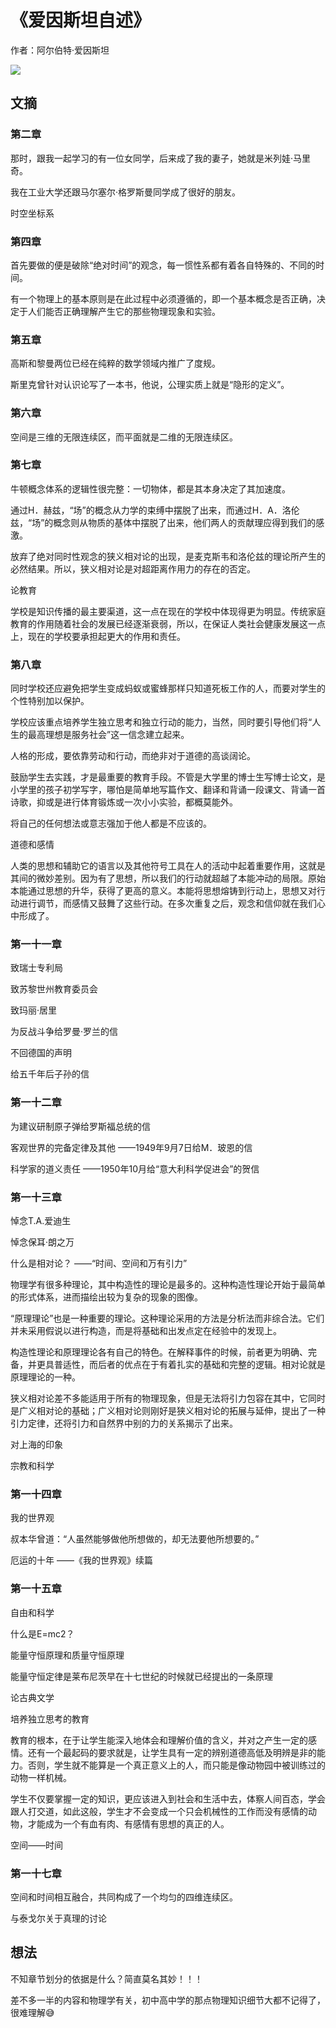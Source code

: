 # 《爱因斯坦自述》

作者：阿尔伯特·爱因斯坦

![](images/20250617145631.jpg)

## 文摘

### 第二章

那时，跟我一起学习的有一位女同学，后来成了我的妻子，她就是米列娃·马里奇。

我在工业大学还跟马尔塞尔·格罗斯曼同学成了很好的朋友。

时空坐标系

### 第四章

首先要做的便是破除“绝对时间”的观念，每一惯性系都有着各自特殊的、不同的时间。

有一个物理上的基本原则是在此过程中必须遵循的，即一个基本概念是否正确，决定于人们能否正确理解产生它的那些物理现象和实验。

### 第五章

高斯和黎曼两位已经在纯粹的数学领域内推广了度规。

斯里克曾针对认识论写了一本书，他说，公理实质上就是“隐形的定义”。

### 第六章

空间是三维的无限连续区，而平面就是二维的无限连续区。

### 第七章

牛顿概念体系的逻辑性很完整：一切物体，都是其本身决定了其加速度。

通过H．赫兹，“场”的概念从力学的束缚中摆脱了出来，而通过H．A．洛伦兹，“场”的概念则从物质的基体中摆脱了出来，他们两人的贡献理应得到我们的感激。

放弃了绝对同时性观念的狭义相对论的出现，是麦克斯韦和洛伦兹的理论所产生的必然结果。所以，狭义相对论是对超距离作用力的存在的否定。

论教育

学校是知识传播的最主要渠道，这一点在现在的学校中体现得更为明显。传统家庭教育的作用随着社会的发展已经逐渐衰弱，所以，在保证人类社会健康发展这一点上，现在的学校要承担起更大的作用和责任。

### 第八章

同时学校还应避免把学生变成蚂蚁或蜜蜂那样只知道死板工作的人，而要对学生的个性特别加以保护。

学校应该重点培养学生独立思考和独立行动的能力，当然，同时要引导他们将“人生的最高理想是服务社会”这一信念建立起来。

人格的形成，要依靠劳动和行动，而绝非对于道德的高谈阔论。

鼓励学生去实践，才是最重要的教育手段。不管是大学里的博士生写博士论文，是小学里的孩子初学写字，哪怕是简单地写篇作文、翻译和背诵一段课文、背诵一首诗歌，抑或是进行体育锻炼或一次小小实验，都概莫能外。

将自己的任何想法或意志强加于他人都是不应该的。

道德和感情

人类的思想和辅助它的语言以及其他符号工具在人的活动中起着重要作用，这就是其间的微妙差别。因为有了思想，所以我们的行动就超越了本能冲动的局限。原始本能通过思想的升华，获得了更高的意义。本能将思想熔铸到行动上，思想又对行动进行调节，而感情又鼓舞了这些行动。在多次重复之后，观念和信仰就在我们心中形成了。

### 第一十一章

致瑞士专利局

致苏黎世州教育委员会

致玛丽·居里

为反战斗争给罗曼·罗兰的信

不回德国的声明

给五千年后子孙的信

### 第一十二章

为建议研制原子弹给罗斯福总统的信

客观世界的完备定律及其他 ——1949年9月7日给M．玻恩的信

科学家的道义责任 ——1950年10月给“意大利科学促进会”的贺信

### 第一十三章

悼念T.A.爱迪生

悼念保耳·朗之万

什么是相对论？ ——“时间、空间和万有引力”

物理学有很多种理论，其中构造性的理论是最多的。这种构造性理论开始于最简单的形式体系，进而描绘出较为复杂的现象的图像。

“原理理论”也是一种重要的理论。这种理论采用的方法是分析法而非综合法。它们并未采用假说以进行构造，而是将基础和出发点定在经验中的发现上。

构造性理论和原理理论各有自己的特色。在解释事件的时候，前者更为明确、完备，并更具普适性，而后者的优点在于有着扎实的基础和完整的逻辑。相对论就是原理理论的一种。

狭义相对论差不多能适用于所有的物理现象，但是无法将引力包容在其中，它同时是广义相对论的基础；广义相对论则刚好是狭义相对论的拓展与延伸，提出了一种引力定律，还将引力和自然界中别的力的关系揭示了出来。

对上海的印象

宗教和科学

### 第一十四章

我的世界观

叔本华曾道：“人虽然能够做他所想做的，却无法要他所想要的。”

厄运的十年 ——《我的世界观》续篇

### 第一十五章

自由和科学

什么是E=mc2？

能量守恒原理和质量守恒原理

能量守恒定律是莱布尼茨早在十七世纪的时候就已经提出的一条原理

论古典文学

培养独立思考的教育

教育的根本，在于让学生能深入地体会和理解价值的含义，并对之产生一定的感情。还有一个最起码的要求就是，让学生具有一定的辨别道德高低及明辨是非的能力。否则，学生就不能算是一个真正意义上的人，而只能是像动物园中被训练过的动物一样机械。

学生不仅要掌握一定的知识，更应该进入到社会和生活中去，体察人间百态，学会跟人打交道，如此这般，学生才不会变成一个只会机械性的工作而没有感情的动物，才能成为一个有血有肉、有感情有思想的真正的人。

空间——时间

### 第一十七章

空间和时间相互融合，共同构成了一个均匀的四维连续区。

与泰戈尔关于真理的讨论

## 想法

不知章节划分的依据是什么？简直莫名其妙！！！ 

差不多一半的内容和物理学有关，初中高中学的那点物理知识细节大都不记得了，很难理解😅